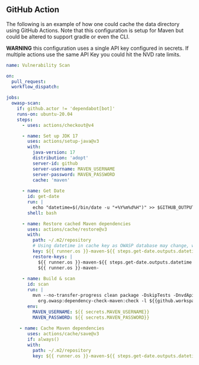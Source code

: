 GitHub Action
----------------

The following is an example of how one could cache the data directory using GitHub Actions.
Note that this configuration is setup for Maven but could be altered to support gradle or
even the CLI.

**WARNING** this configuration uses a single API key configured in secrets. If multiple actions
use the same API Key you could hit the NVD rate limits.


```yaml
name: Vulnerability Scan

on:
  pull_request:
  workflow_dispatch:

jobs:
  owasp-scan:
    if: github.actor != 'dependabot[bot]'
    runs-on: ubuntu-20.04
    steps:
      - uses: actions/checkout@v4

      - name: Set up JDK 17
        uses: actions/setup-java@v3
        with:
          java-version: 17
          distribution: 'adopt'
          server-id: github
          server-username: MAVEN_USERNAME
          server-password: MAVEN_PASSWORD
          cache: 'maven'
          
      - name: Get Date
        id: get-date
        run: |
          echo "datetime=$(/bin/date -u "+%Y%m%d%H")" >> $GITHUB_OUTPUT
        shell: bash

      - name: Restore cached Maven dependencies
        uses: actions/cache/restore@v3
        with:
          path: ~/.m2/repository
          # Using datetime in cache key as OWASP database may change, without the pom changing
          key: ${{ runner.os }}-maven-${{ steps.get-date.outputs.datetime }}-${{ hashFiles('**/pom.xml') }}
          restore-keys: |
            ${{ runner.os }}-maven-${{ steps.get-date.outputs.datetime }}
            ${{ runner.os }}-maven-
            
      - name: Build & scan
        id: scan
        run: |
          mvn --no-transfer-progress clean package -DskipTests -DnvdApiKey=${{secrets.nvdApiKey}} -DskipITs -Dmax.cvss.score=8 \
            org.owasp:dependency-check-maven:check -l ${{github.workspace}}/mvn-output.txt 
        env:
          MAVEN_USERNAME: ${{ secrets.MAVEN_USERNAME}}
          MAVEN_PASSWORD: ${{ secrets.MAVEN_PASSWORD}}
          
     - name: Cache Maven dependencies
        uses: actions/cache/save@v3
        if: always()
        with:
          path: ~/.m2/repository
          key: ${{ runner.os }}-maven-${{ steps.get-date.outputs.datetime }}-${{ hashFiles('**/pom.xml') }}
```